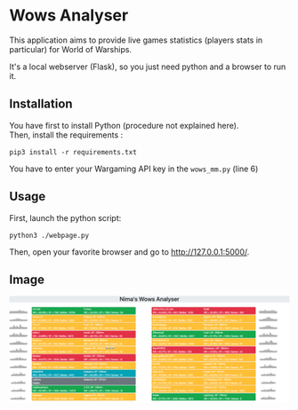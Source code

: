 # Wows Analyser

This application aims to provide live games statistics (players stats in particular) for World of Warships.

It's a local webserver (Flask), so you just need python and a browser to run it.

## Installation

You have first to install Python (procedure not explained here).
</br>Then, install the requirements :
```
pip3 install -r requirements.txt
```
You have to enter your Wargaming API key in the `wows_mm.py` (line 6)

## Usage

First, launch the python script:
```
python3 ./webpage.py
```
Then, open your favorite browser and go to http://127.0.0.1:5000/.

## Image

![alt text](./image.png)
